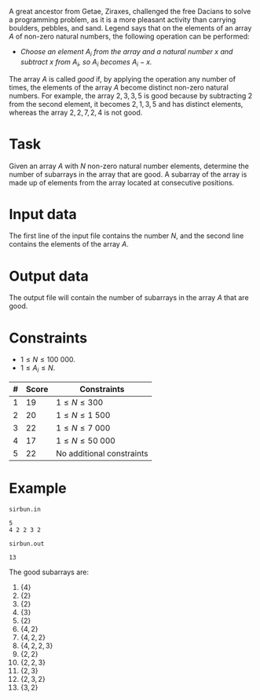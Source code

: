A great ancestor from Getae, Ziraxes, challenged the free Dacians to solve a programming problem, as it is a more pleasant activity than carrying boulders, pebbles, and sand. Legend says that on the elements of an array $A$ of non-zero natural numbers, the following operation can be performed:
- *Choose an element $A_{i}$ from the array and a natural number $x$ and subtract $x$ from $A_{i}$, so $A_{i}$ becomes $A_{i}-x$.*

The array $A$ is called *good* if, by applying the operation any number of times, the elements of the array $A$ become distinct non-zero natural numbers. For example, the array $2,3,3,5$ is good because by subtracting $2$ from the second element, it becomes $2,1,3,5$ and has distinct elements, whereas the array $2,2,7,2,4$ is not good.

# Task
Given an array $A$ with $N$ non-zero natural number elements, determine the number of subarrays in the array that are good. A subarray of the array is made up of elements from the array located at consecutive positions.

# Input data
The first line of the input file contains the number $N$, and the second line contains the elements of the array $A$.

# Output data
The output file will contain the number of subarrays in the array $A$ that are good.

# Constraints
- $1 \leq N \leq 100\ 000$.
- $1 \leq A_{i} \leq N$.

| # | Score | Constraints |
| - | - | ------------|
| 1 | 19 | $1 \leq N \leq 300$ |
| 2 | 20 | $1 \leq N \leq 1\ 500$ |
| 3 | 22 | $1 \leq N \leq 7\ 000$ |
| 4 | 17 | $1 \leq N \leq 50\ 000$ |
| 5 | 22 | No additional constraints |

# Example
`sirbun.in`
```
5
4 2 2 3 2
```
`sirbun.out`
```
13
```

The good subarrays are:
1) $\{4\}$
2) $\{2\}$
3) $\{2\}$
4) $\{3\}$
5) $\{2\}$
6) $\{4,2\}$
7) $\{4,2,2\}$
8) $\{4,2,2,3\}$
9) $\{2,2\}$
10) $\{2,2,3\}$
11) $\{2,3\}$
12) $\{2,3,2\}$
13) $\{3,2\}$